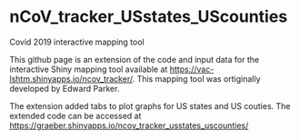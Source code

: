 # nCoV_tracker_USstates_UScounties
 
Covid 2019 interactive mapping tool

This github page is an extension of the code and input data for the interactive Shiny mapping tool available at https://vac-lshtm.shinyapps.io/ncov_tracker/. This mapping tool was ortiginally developed by Edward Parker.

The extension added tabs to plot graphs for US states and US couties.
The extended code can be accessed at https://graeber.shinyapps.io/ncov_tracker_usstates_uscounties/ 